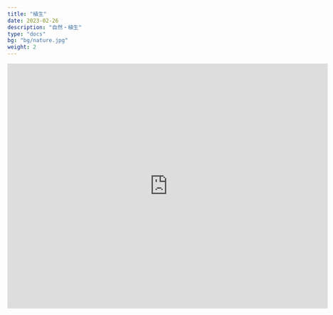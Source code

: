 ```yaml
---
title: "植生"
date: 2023-02-26
description: "自然・植生"
type: "docs"
bg: "bg/nature.jpg"
weight: 2
---
```



<div class="googlemap-if">
  <iframe src="https://widgets.scribblemaps.com/sm/?d=true&z=true&l=true&id=U1ZwTHRDGL&s" allow="geolocation" allowfullscreen width="720" height="550" frameborder="0" title="Landscape and Vegetation Guide for GeoGuessr" loading="lazy" webkitallowfullscreen mozallowfullscreen allowfullscreen></iframe>
</div>